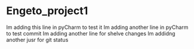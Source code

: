 # Engeto_project1
Im adding this line in pyCharm to test it
Im adding another line in pyCharm to test commit
Im adding another line for shelve changes
Im addidng another jusr for git status


